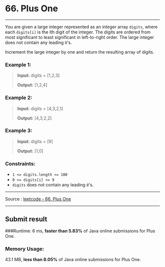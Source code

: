 # 66. Plus One

-- --

You are given a large integer represented as an integer array ```digits```, where each ```digits[i]``` is the ith digit of the integer. The digits are ordered from most significant to least significant in left-to-right order. The large integer does not contain any leading ```0```'s.

Increment the large integer by one and return the resulting array of digits.



### Example 1:
> **Input:** digits = [1,2,3]
> 
> **Output:** [1,2,4]

### Example 2:

> **Input:** digits = [4,3,2,1]
> 
> **Output:** [4,3,2,2]

### Example 3:

> **Input:** digits = [9]
>
> **Output:** [1,0]

### Constraints:

* ```1 <= digits.length <= 100```
* ```0 <= digits[i] <= 9``` 
* ```digits``` does not contain any leading ```0```'s.

-- -- 
Source : [leetcode - 66. Plus One](https://leetcode.com/problems/plus-one/)

-- --
## Submit result

###Runtime: 
6 ms, **faster than 5.83%** of Java online submissions for Plus One.

### Memory Usage:
43.1 MB, **less than 8.05%** of Java online submissions for Plus One.